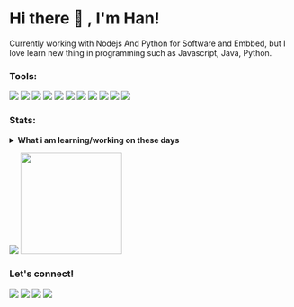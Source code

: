 # Hi there 👋 , I'm Han!
Currently working with Nodejs And Python for Software and Embbed, but I love learn new thing in programming such as Javascript, Java, Python.  

### Tools:
<p>
    <img src="https://img.shields.io/badge/IntelliJIDEA-000000.svg?style=flat&logo=intellij-idea&logoColor=white" />
    <img src="https://img.shields.io/badge/pycharm-143?style=flat&logo=pycharm&logoColor=black&color=black&labelColor=green" />
    <img src="https://img.shields.io/badge/Replit-DD1200?style=flat&logo=Replit&logoColor=white" />
    <img src="https://img.shields.io/badge/Visual%20Studio%20Code-0078d7.svg?style=flat&logo=visual-studio-code&logoColor=white" />
    <img src="https://img.shields.io/badge/firebase-%23039BE5.svg?style=flat&logo=firebase" />
    <img src="https://img.shields.io/badge/DigitalOcean-%230167ff.svg?style=flat&logo=digitalOcean&logoColor=white" />
    <img src="https://img.shields.io/badge/Kali-268BEE?style=flat&logo=kalilinux&logoColor=white" />
    <img src="https://img.shields.io/badge/-Arduino-00979D?style=flat&logo=Arduino&logoColor=white" />
    <img src="https://img.shields.io/badge/Postman-FF6C37?style=flat&logo=postman&logoColor=white" />
    <img src="https://img.shields.io/badge/tor-%237E4798.svg?style=flat&logo=tor-project&logoColor=white" />
    <img src="https://img.shields.io/badge/TensorFlow-%23FF6F00.svg?style=flat&logo=TensorFlow&logoColor=white" />
</p>

### Stats:
<details>
 <summary><strong>What i am learning/working on these days</strong></summary>
    - 🔭 I’m currently working on RPA </br>
    - 🌱 I’m currently learning Python,Java,Node</br>
    - 👯 I’m looking to collaborate on Automation Project, Mobile Apps, Web Project. </br>
    - 🤔 I’m looking for help with master of programming. hehe </br>
    - 💬 Ask me about anything.</br>
    - 📫 How to reach me: <a href="mailto:faisalhanafi0698@gmail.com">Email me!</a>  </br>
    - 😄 Pronouns: He/Him </br>
    - ⚡ Fun fact: I'm like traveling </br>
</details>
<p>
    <img src="https://github-readme-stats.vercel.app/api?username=Fhanafi&hide=contribs,prs&show_icons=true&hide_border=true&title_color=000" />
    <img src="https://github-readme-stats.vercel.app/api/top-langs/?username=Fhanafi&layout=compact" height=180 />
</p>

### Let's connect!
<p>
    <a href="https://linkedin.com/in/faisal-hanafi-643091290" target="blank"><img src="https://img.shields.io/badge/Faisal_Hanafi-30302f?style=flat&logo=linkedin" /></a>
    <a href="https://medium.com/@faisalhanafi112" target="blank"><img src="https://img.shields.io/badge/Faisal_Hanafi-30302f?style=flat&logo=medium" /></a>
    <a href="https://twitter.com/singkat_Han" target="blank"><img src="https://img.shields.io/badge/@singkat_Han_-30302f?style=flat&logo=x" /></a>
    <a href="https://www.facebook.com/profile.php?id=100069192744046" target="blank"><img src="https://img.shields.io/badge/Muhammad_Fais_Al_Hanafi_-30302f?style=flat&logo=facebook" /></a>
</p>

<!--
**Fhanafi/Fhanafi** is a ✨ _special_ ✨ repository because its `README.md` (this file) appears on your GitHub profile.

Here are some ideas to get you started:

- 🔭 I’m currently working on ...
- 🌱 I’m currently learning ...
- 👯 I’m looking to collaborate on ...
- 🤔 I’m looking for help with ...
- 💬 Ask me about ...
- 📫 How to reach me: ...
- 😄 Pronouns: ...
- ⚡ Fun fact: ...
-->

